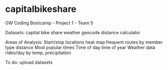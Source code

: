 # capitalbikeshare
GW Coding Bootcamp - Project 1 - Team 5 

Datasets:
  capital bike share 
  weather
  geocode
  distance calculator

Areas of Analysis:
  Start/stop locations
    heat map
    frequent routes
    by member type
	  distance
  Most popular times
    Time of day
    time of year
  Weather data
    rides/day by temp, precipitation 
    

  To do:
    upload datasets
